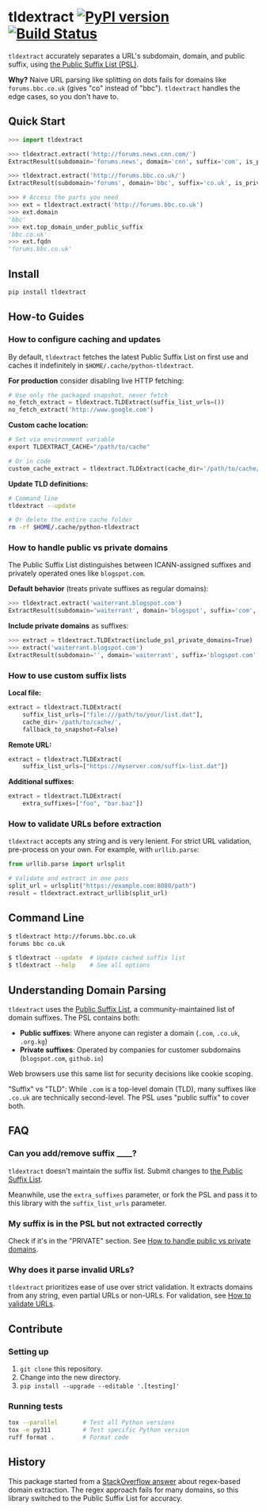 # tldextract [![PyPI version](https://badge.fury.io/py/tldextract.svg)](https://badge.fury.io/py/tldextract) [![Build Status](https://github.com/john-kurkowski/tldextract/actions/workflows/ci.yml/badge.svg)](https://github.com/john-kurkowski/tldextract/actions/workflows/ci.yml)

`tldextract` accurately separates a URL's subdomain, domain, and public suffix,
using [the Public Suffix List (PSL)](https://publicsuffix.org).

**Why?** Naive URL parsing like splitting on dots fails for domains like
`forums.bbc.co.uk` (gives "co" instead of "bbc"). `tldextract` handles the edge
cases, so you don't have to.

## Quick Start

```python
>>> import tldextract

>>> tldextract.extract('http://forums.news.cnn.com/')
ExtractResult(subdomain='forums.news', domain='cnn', suffix='com', is_private=False)

>>> tldextract.extract('http://forums.bbc.co.uk/')
ExtractResult(subdomain='forums', domain='bbc', suffix='co.uk', is_private=False)

>>> # Access the parts you need
>>> ext = tldextract.extract('http://forums.bbc.co.uk')
>>> ext.domain
'bbc'
>>> ext.top_domain_under_public_suffix
'bbc.co.uk'
>>> ext.fqdn
'forums.bbc.co.uk'
```

## Install

```zsh
pip install tldextract
```

## How-to Guides

### How to configure caching and updates

By default, `tldextract` fetches the latest Public Suffix List on first use and
caches it indefinitely in `$HOME/.cache/python-tldextract`.

**For production** consider disabling live HTTP fetching:

```python
# Use only the packaged snapshot, never fetch
no_fetch_extract = tldextract.TLDExtract(suffix_list_urls=())
no_fetch_extract('http://www.google.com')
```

**Custom cache location:**

```python
# Set via environment variable
export TLDEXTRACT_CACHE="/path/to/cache"

# Or in code
custom_cache_extract = tldextract.TLDExtract(cache_dir='/path/to/cache/')
```

**Update TLD definitions:**

```zsh
# Command line
tldextract --update

# Or delete the entire cache folder
rm -rf $HOME/.cache/python-tldextract
```

### How to handle public vs private domains

The Public Suffix List distinguishes between ICANN-assigned suffixes and
privately operated ones like `blogspot.com`.

**Default behavior** (treats private suffixes as regular domains):

```python
>>> tldextract.extract('waiterrant.blogspot.com')
ExtractResult(subdomain='waiterrant', domain='blogspot', suffix='com', is_private=False)
```

**Include private domains** as suffixes:

```python
>>> extract = tldextract.TLDExtract(include_psl_private_domains=True)
>>> extract('waiterrant.blogspot.com')
ExtractResult(subdomain='', domain='waiterrant', suffix='blogspot.com', is_private=True)
```

### How to use custom suffix lists

**Local file:**

```python
extract = tldextract.TLDExtract(
    suffix_list_urls=["file:///path/to/your/list.dat"],
    cache_dir='/path/to/cache/',
    fallback_to_snapshot=False)
```

**Remote URL:**

```python
extract = tldextract.TLDExtract(
    suffix_list_urls=["https://myserver.com/suffix-list.dat"])
```

**Additional suffixes:**

```python
extract = tldextract.TLDExtract(
    extra_suffixes=["foo", "bar.baz"])
```

### How to validate URLs before extraction

`tldextract` accepts any string and is very lenient. For strict URL validation,
pre-process on your own. For example, with `urllib.parse`:

```python
from urllib.parse import urlsplit

# Validate and extract in one pass
split_url = urlsplit("https://example.com:8080/path")
result = tldextract.extract_urllib(split_url)
```

## Command Line

```zsh
$ tldextract http://forums.bbc.co.uk
forums bbc co.uk

$ tldextract --update  # Update cached suffix list
$ tldextract --help    # See all options
```

## Understanding Domain Parsing

`tldextract` uses the [Public Suffix List](https://publicsuffix.org), a
community-maintained list of domain suffixes. The PSL contains both:

- **Public suffixes**: Where anyone can register a domain (`.com`, `.co.uk`,
  `.org.kg`)
- **Private suffixes**: Operated by companies for customer subdomains
  (`blogspot.com`, `github.io`)

Web browsers use this same list for security decisions like cookie scoping.

"Suffix" vs "TLD": While `.com` is a top-level domain (TLD), many suffixes like
`.co.uk` are technically second-level. The PSL uses "public suffix" to cover
both.

## FAQ

### Can you add/remove suffix \_\_\_\_?

`tldextract` doesn't maintain the suffix list. Submit changes to
[the Public Suffix List](https://publicsuffix.org/submit/).

Meanwhile, use the `extra_suffixes` parameter, or fork the PSL and pass it to
this library with the `suffix_list_urls` parameter.

### My suffix is in the PSL but not extracted correctly

Check if it's in the "PRIVATE" section. See
[How to handle public vs private domains](#how-to-handle-public-vs-private-domains).

### Why does it parse invalid URLs?

`tldextract` prioritizes ease of use over strict validation. It extracts domains
from any string, even partial URLs or non-URLs. For validation, see
[How to validate URLs](#how-to-validate-urls-before-extraction).

## Contribute

### Setting up

1. `git clone` this repository.
2. Change into the new directory.
3. `pip install --upgrade --editable '.[testing]'`

### Running tests

```zsh
tox --parallel       # Test all Python versions
tox -e py311         # Test specific Python version
ruff format .        # Format code
```

## History

This package started from a
[StackOverflow answer](http://stackoverflow.com/questions/569137/how-to-get-domain-name-from-url/569219#569219)
about regex-based domain extraction. The regex approach fails for many domains,
so this library switched to the Public Suffix List for accuracy.
